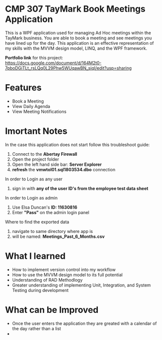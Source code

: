 # CMP 307 TayMark Book Meetings Application
This is a WPF application used for managing Ad Hoc meetings within the TayMark business. You are able to book a meeting and see meetings you have lined up for the day. This application is an effective representation of my skills with the MVVM design model, LINQ, and the WPF framework.

**Portfolio link** for this project: https://docs.google.com/document/d/164M2t0-7pboDGiTLt_rsLQq0L29Phw5WUqawBN_sjqI/edit?usp=sharing

# Features
- Book a Meeting
- View Daily Agenda
- View Meeting Notifications

# Imortant Notes
In the case this application does not start follow this troubleshoot guide:
1. Connect to the **Abertay Firewall**
2. Open the project folder
3. Open the left hand side bar: **Server Explorer**
4. **refresh** the **vmwtol01.sql1803534.dbo** connection

In order to Login as any user
1. sign in with **any of the user ID's from the employee test data sheet**

In order to Login as admin
1. Use Elsa Duncan's **ID: 11630816**
2. Enter **"Pass"** on the admin login panel

Where to find the exported data
1. navigate to same directory where app is
2. will be named: **Meetings_Past_6_Months.csv**

# What I learned
- How to implement version control into my workflow
- How to use the MVVM design model to its full potential
- Understanding of RAD Methodlogy
- Greater understanding of implementing Unit, Integration, and System Testing during development

# What can be Improved
- Once the user enters the application they are greated with a calendar of the day rather than a list
- 
